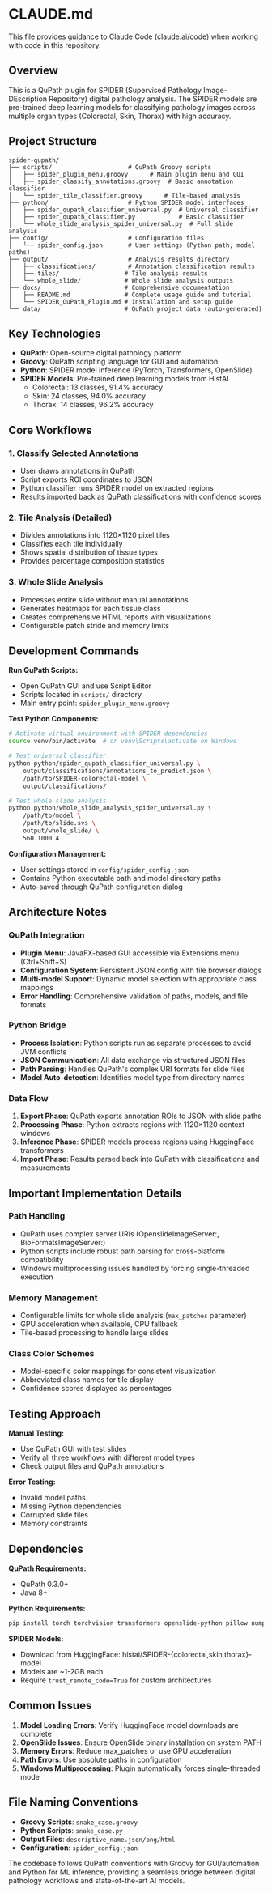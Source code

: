# CLAUDE.md

This file provides guidance to Claude Code (claude.ai/code) when working with code in this repository.

## Overview

This is a QuPath plugin for SPIDER (Supervised Pathology Image-DEscription Repository) digital pathology analysis. The SPIDER models are pre-trained deep learning models for classifying pathology images across multiple organ types (Colorectal, Skin, Thorax) with high accuracy.

## Project Structure

```
spider-qupath/
├── scripts/                     # QuPath Groovy scripts
│   ├── spider_plugin_menu.groovy      # Main plugin menu and GUI
│   ├── spider_classify_annotations.groovy  # Basic annotation classifier
│   └── spider_tile_classifier.groovy      # Tile-based analysis
├── python/                      # Python SPIDER model interfaces
│   ├── spider_qupath_classifier_universal.py  # Universal classifier
│   ├── spider_qupath_classifier.py            # Basic classifier
│   └── whole_slide_analysis_spider_universal.py  # Full slide analysis
├── config/                      # Configuration files
│   └── spider_config.json       # User settings (Python path, model paths)
├── output/                      # Analysis results directory
│   ├── classifications/         # Annotation classification results
│   ├── tiles/                  # Tile analysis results
│   └── whole_slide/            # Whole slide analysis outputs
├── docs/                       # Comprehensive documentation
│   ├── README.md               # Complete usage guide and tutorial
│   └── SPIDER_QuPath_Plugin.md # Installation and setup guide
└── data/                       # QuPath project data (auto-generated)
```

## Key Technologies

- **QuPath**: Open-source digital pathology platform
- **Groovy**: QuPath scripting language for GUI and automation
- **Python**: SPIDER model inference (PyTorch, Transformers, OpenSlide)
- **SPIDER Models**: Pre-trained deep learning models from HistAI
  - Colorectal: 13 classes, 91.4% accuracy
  - Skin: 24 classes, 94.0% accuracy  
  - Thorax: 14 classes, 96.2% accuracy

## Core Workflows

### 1. Classify Selected Annotations
- User draws annotations in QuPath
- Script exports ROI coordinates to JSON
- Python classifier runs SPIDER model on extracted regions
- Results imported back as QuPath classifications with confidence scores

### 2. Tile Analysis (Detailed)
- Divides annotations into 1120×1120 pixel tiles
- Classifies each tile individually
- Shows spatial distribution of tissue types
- Provides percentage composition statistics

### 3. Whole Slide Analysis
- Processes entire slide without manual annotations
- Generates heatmaps for each tissue class
- Creates comprehensive HTML reports with visualizations
- Configurable patch stride and memory limits

## Development Commands

**Run QuPath Scripts:**
- Open QuPath GUI and use Script Editor
- Scripts located in `scripts/` directory
- Main entry point: `spider_plugin_menu.groovy`

**Test Python Components:**
```bash
# Activate virtual environment with SPIDER dependencies
source venv/bin/activate  # or venv\Scripts\activate on Windows

# Test universal classifier
python python/spider_qupath_classifier_universal.py \
    output/classifications/annotations_to_predict.json \
    /path/to/SPIDER-colorectal-model \
    output/classifications/

# Test whole slide analysis
python python/whole_slide_analysis_spider_universal.py \
    /path/to/model \
    /path/to/slide.svs \
    output/whole_slide/ \
    560 1000 4
```

**Configuration Management:**
- User settings stored in `config/spider_config.json`
- Contains Python executable path and model directory paths
- Auto-saved through QuPath configuration dialog

## Architecture Notes

### QuPath Integration
- **Plugin Menu**: JavaFX-based GUI accessible via Extensions menu (Ctrl+Shift+S)
- **Configuration System**: Persistent JSON config with file browser dialogs
- **Multi-model Support**: Dynamic model selection with appropriate class mappings
- **Error Handling**: Comprehensive validation of paths, models, and file formats

### Python Bridge
- **Process Isolation**: Python scripts run as separate processes to avoid JVM conflicts
- **JSON Communication**: All data exchange via structured JSON files
- **Path Parsing**: Handles QuPath's complex URI formats for slide files
- **Model Auto-detection**: Identifies model type from directory names

### Data Flow
1. **Export Phase**: QuPath exports annotation ROIs to JSON with slide paths
2. **Processing Phase**: Python extracts regions with 1120×1120 context windows
3. **Inference Phase**: SPIDER models process regions using HuggingFace transformers
4. **Import Phase**: Results parsed back into QuPath with classifications and measurements

## Important Implementation Details

### Path Handling
- QuPath uses complex server URIs (OpenslideImageServer:, BioFormatsImageServer:)
- Python scripts include robust path parsing for cross-platform compatibility
- Windows multiprocessing issues handled by forcing single-threaded execution

### Memory Management
- Configurable limits for whole slide analysis (`max_patches` parameter)
- GPU acceleration when available, CPU fallback
- Tile-based processing to handle large slides

### Class Color Schemes
- Model-specific color mappings for consistent visualization
- Abbreviated class names for tile display
- Confidence scores displayed as percentages

## Testing Approach

**Manual Testing:**
- Use QuPath GUI with test slides
- Verify all three workflows with different model types
- Check output files and QuPath annotations

**Error Testing:**
- Invalid model paths
- Missing Python dependencies
- Corrupted slide files
- Memory constraints

## Dependencies

**QuPath Requirements:**
- QuPath 0.3.0+
- Java 8+

**Python Requirements:**
```bash
pip install torch torchvision transformers openslide-python pillow numpy matplotlib
```

**SPIDER Models:**
- Download from HuggingFace: histai/SPIDER-{colorectal,skin,thorax}-model
- Models are ~1-2GB each
- Require `trust_remote_code=True` for custom architectures

## Common Issues

1. **Model Loading Errors**: Verify HuggingFace model downloads are complete
2. **OpenSlide Issues**: Ensure OpenSlide binary installation on system PATH
3. **Memory Errors**: Reduce max_patches or use GPU acceleration
4. **Path Errors**: Use absolute paths in configuration
5. **Windows Multiprocessing**: Plugin automatically forces single-threaded mode

## File Naming Conventions

- **Groovy Scripts**: `snake_case.groovy`
- **Python Scripts**: `snake_case.py` 
- **Output Files**: `descriptive_name.json/png/html`
- **Configuration**: `spider_config.json`

The codebase follows QuPath conventions with Groovy for GUI/automation and Python for ML inference, providing a seamless bridge between digital pathology workflows and state-of-the-art AI models.